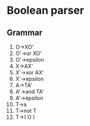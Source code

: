 # Boolean parser

## Grammar

1. O->XO'
1. O'->or XO'
1. O'->epsilon
1. X->AX'
1. X'->xor AX'
1. X'->epsilon
1. A->TA'
1. A'->and TA'
1. A'->epsilon
1. T->a
1. T->not T
1. T->( O )

